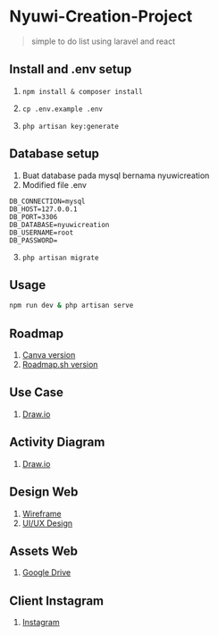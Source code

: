 # Nyuwi-Creation-Project

> simple to do list using laravel and react

## Install and .env setup
1.     npm install & composer install
2.     cp .env.example .env
3.     php artisan key:generate


## Database setup
1. Buat database pada mysql bernama nyuwicreation
2. Modified file .env
```
DB_CONNECTION=mysql
DB_HOST=127.0.0.1
DB_PORT=3306
DB_DATABASE=nyuwicreation
DB_USERNAME=root
DB_PASSWORD=
```
3.     php artisan migrate

## Usage

```sh
npm run dev & php artisan serve
```

## Roadmap
1. <a href="https://www.canva.com/design/DAGSG8cxYVE/yMOnO7jKfWhBQHEnEhlt8g/edit?utm_content=DAGSG8cxYVE&utm_campaign=designshare&utm_medium=link2&utm_source=sharebutton" target="_blank">Canva version</a>
2. <a href="https://roadmap.sh/r/web-nyuwi-creation" target="_blank">Roadmap.sh version</a>

## Use Case
1. <a href="https://drive.google.com/file/d/15PaOeT-oRpbwP1lbECQqsf3kyr_L_nOL/view?usp=drive_link" target="_blank">Draw.io</a>

## Activity Diagram
1.  <a href="https://drive.google.com/file/d/1jc5FSPUwBjqCjqDlbbEsTwZjUvwDuUkE/view?usp=drive_link" target="_blank">Draw.io</a>

## Design Web
1. <a href="https://balsamiq.cloud/sbak1wr/p6v12f5" target="_blank">Wireframe</a>
2. <a href="https://www.figma.com/design/VzUMdbuxABTrmvBDSxVonj/Nyuwi-Creation-eCommerce-Website-%7C-Web-Page-Design?node-id=1-1948&node-type=frame&t=Mzahc1Ep71ObW3mm-0">UI/UX Design</a>

## Assets Web
1. <a href="https://drive.google.com/drive/folders/12AQRHeQ3g5vjdaLDCS5dijrI1PG3Euly" target="_blank">Google Drive</a>

## Client Instagram
1. <a href="https://www.instagram.com/nyuwi.creation?igsh=MTU3YjhxZnI3dnljdw==" target="_blank">Instagram</a>
